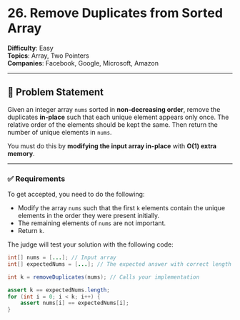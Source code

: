 # 26. Remove Duplicates from Sorted Array

**Difficulty**: Easy  
**Topics**: Array, Two Pointers  
**Companies**: Facebook, Google, Microsoft, Amazon

---

## 📝 Problem Statement

Given an integer array `nums` sorted in **non-decreasing order**, remove the duplicates **in-place** such that each unique element appears only once. The relative order of the elements should be kept the same. Then return the number of unique elements in `nums`.

You must do this by **modifying the input array in-place** with **O(1) extra memory**.

---

### ✅ Requirements

To get accepted, you need to do the following:

- Modify the array `nums` such that the first `k` elements contain the unique elements in the order they were present initially.
- The remaining elements of `nums` are not important.
- Return `k`.

The judge will test your solution with the following code:

```java
int[] nums = [...]; // Input array
int[] expectedNums = [...]; // The expected answer with correct length

int k = removeDuplicates(nums); // Calls your implementation

assert k == expectedNums.length;
for (int i = 0; i < k; i++) {
    assert nums[i] == expectedNums[i];
}
